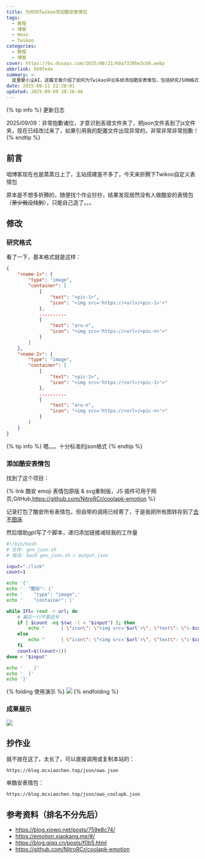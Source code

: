 ```yaml
---
title: 为你的Twikoo添加酷安表情包
tags:
  - 教程
  - 博客
  - Hexo
  - Twikoo
categories:
  - 教程
  - 博客
cover: https://bu.dusays.com/2025/08/21/68a7339be3c66.webp
abbrlink: 5b9fe4a
summary: >-
  这里是小尘AI，这篇文章介绍了如何为Twikoo评论系统添加酷安表情包，包括研究JSON格式、使用脚本自动化生成表情包链接，以及提供可直接调用的资源链接，帮助用户轻松实现自定义表情功能。
date: 2025-08-21 22:20:01
updated: 2025-09-09 20:16:48
---
```


{% tip info %}
更新日志

2025/09/09：非常抱歉诸位，才意识到丢错文件夹了，把json文件丢到了js文件夹，现在已经改过来了，如果引用我的配置文件出现异常的，非常非常非常抱歉！
{% endtip %}

## 前言

咱博客现在也是蒸蒸日上了，主站搭建差不多了，今天来折腾下Twikoo自定义表情包

原本是不想多折腾的，随便找个作业抄抄，结果发现居然没有人做酷安的表情包（~~至少我没找到~~），只能自己造了。。。

## 修改

### 研究格式
看了一下，基本格式就是这样：
```json
{
	"<name-1>": {
		"type": "image",
		"container": [
			{
				"text": "<pic-1>",
				"icon": "<img src='https://<url>/<pic-1>'>"
			},
			..........
			{
				"text": "aru-n",
				"icon": "<img src='https://<url>/<pic-n>'>"
			}
		]
	},
	"<name-2>": {
		"type": "image",
		"container": [
			{
				"text": "<pic-1>",
				"icon": "<img src='https://<url>/<pic-1>'>"
			},
			..........
			{
				"text": "aru-n",
				"icon": "<img src='https://<url>/<pic-n>'>"
			}
		]
	}
}
```

{% tip info %}
嗯。。。十分标准的json格式
{% endtip %}

### 添加酷安表情包

找到了这个项目：

{% link 酷安 emoji 表情包原版 & svg重制版，JS 插件可用于网页,GitHub,https://github.com/NitroRCr/coolapk-emotion %}

记录打包了酷安所有表情包，但自带的调用已经寄了，于是我把所有图转存到了[去不图床](https://7bu.top/)

然后借助gpt写了个脚本，递归添加链接减轻我的工作量

```sh
#!/bin/bash
# 文件: gen_json.sh
# 用法: bash gen_json.sh > output.json

input="./link"
count=1

echo '{'
echo '  "酷安": {'
echo '    "type": "image",'
echo '    "container": ['

while IFS= read -r url; do
    # 最后一行不要逗号
    if [ $count -eq $(wc -l < "$input") ]; then
        echo "      { \"icon\": \"<img src='$url'>\", \"text\": \"c-$count\" }"
    else
        echo "      { \"icon\": \"<img src='$url'>\", \"text\": \"c-$count\" },"
    fi
    count=$((count+1))
done < "$input"

echo '    ]'
echo '  }'
echo '}'
```

{% folding 使用演示 %}
![](https://bu.dusays.com/2025/08/21/68a72ef744eb2.png)
{% endfolding %}

### 成果展示

![](https://bu.dusays.com/2025/08/21/68a730092c3d9.png)

## 抄作业

就不放在这了，太长了，可以直接调用或复制本站的：
```text
https://blog.mcxiaochen.top/json/owo.json
```

单酷安表情包：
```text
https://blog.mcxiaochen.top/json/owo_coolapk.json
```















## 参考资料（排名不分先后）

- https://blog.xiowo.net/posts/759e8c74/
- https://emotion.xiaokang.me/#/
- https://blog.qjqq.cn/posts/f0b5.html
- https://github.com/NitroRCr/coolapk-emotion